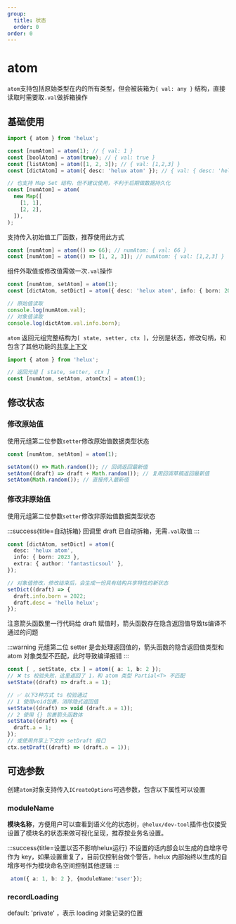 ```yaml
---
group:
  title: 状态
  order: 0
order: 0
---
```


# atom

`atom`支持包括原始类型在内的所有类型，但会被装箱为`{ val: any }` 结构，直接读取时需要取`.val`做拆箱操作

## 基础使用

```ts
import { atom } from 'helux';

const [numAtom] = atom(1); // { val: 1 }
const [boolAtom] = atom(true); // { val: true }
const [listAtom] = atom([1, 2, 3]); // { val: [1,2,3] }
const [dictAtom] = atom({ desc: 'helux atom' }); // { val: { desc: 'helux atom'} }

// 也支持 Map Set 结构，但不建议使用，不利于后期做数据持久化
const [numAtom] = atom(
  new Map([
    [1, 1],
    [2, 2],
  ]),
);
```

支持传入初始值工厂函数，推荐使用此方式

```ts
const [numAtom] = atom(() => 66); // numAtom: { val: 66 }
const [numAtom] = atom(() => [1, 2, 3]); // numAtom: { val: [1,2,3] }
```

组件外取值或修改值需做一次`.val`操作

```ts
const [numAtom, setAtom] = atom(1);
const [dictAtom, setDict] = atom({ desc: 'helux atom', info: { born: 2023 } });

// 原始值读取
console.log(numAtom.val);
// 对象值读取
console.log(dictAtom.val.info.born);
```

`atom` 返回元组完整结构为`[ state, setter, ctx ]`，分别是状态，修改句柄，和包含了其他功能的[共享上下文](/api/atom-ctx)

```ts
import { atom } from 'helux';

// 返回元组 [ state, setter, ctx ]
const [numAtom, setAtom, atomCtx] = atom(1);
```

## 修改状态

### 修改原始值

使用元组第二位参数`setter`修改原始值数据类型状态

```ts
const [numAtom, setAtom] = atom(1);

setAtom(() => Math.random()); // 回调返回最新值
setAtom((draft) => draft + Math.random()); // 复用回调草稿返回最新值
setAtom(Math.random()); // 直接传入最新值
```

### 修改非原始值

使用元组第二位参数`setter`修改非原始值数据类型状态

:::success{title=自动拆箱}
回调里 draft 已自动拆箱，无需`.val`取值
:::

```ts
const [dictAtom, setDict] = atom({
  desc: 'helux atom',
  info: { born: 2023 },
  extra: { author: 'fantasticsoul' },
});

// 对象值修改，修改结束后，会生成一份具有结构共享特性的新状态
setDict((draft) => {
  draft.info.born = 2022;
  draft.desc = 'hello helux';
});
```

注意箭头函数里一行代码给 draft 赋值时，箭头函数存在隐含返回值导致ts编译不通过的问题

:::warning
元组第二位 setter 是会处理返回值的，箭头函数的隐含返回值类型和 atom 对象类型不匹配，此时导致编译报错
:::

```ts
const [ , setState, ctx ] = atom({ a: 1, b: 2 });
// ❌ ts 校验失败，这里返回了 1，和 atom 类型 Partial<T> 不匹配
setState((draft) => draft.a = 1);

// ✅ 以下3种方式 ts 校验通过
// 1 使用void包裹，消除隐式返回值
setState((draft) => void (draft.a = 1));
// 2 使用 {} 包裹箭头函数体
setState((draft) => {
  draft.a = 1;
});
// 或使用共享上下文的 setDraft 接口
ctx.setDraft((draft) => (draft.a = 1));
```

## 可选参数

创建`atom`对象支持传入`ICreateOptions`可选参数，包含以下属性可以设置

### moduleName

**模块名称**，方便用户可以查看到语义化的状态树，`@helux/dev-tool`插件也仅接受设置了模块名的状态来做可视化呈现，推荐按业务名设置。

:::success{title=设置以否不影响helux运行}
不设置的话内部会以生成的自增序号作为 key，如果设置重复了，目前仅控制台做个警告，helux 内部始终以生成的自增序号作为模块命名空间控制其他逻辑
:::


```ts
 atom({ a: 1, b: 2 }, {moduleName:'user'});
```

### recordLoading

default: 'private' ，表示 loading 对象记录的位置

